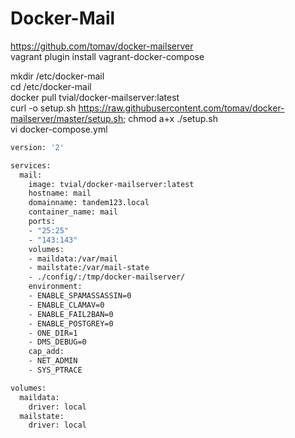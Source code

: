 # Docker-Mail
https://github.com/tomav/docker-mailserver </br>
vagrant plugin install vagrant-docker-compose

mkdir /etc/docker-mail </br>
cd /etc/docker-mail </br>
docker pull tvial/docker-mailserver:latest </br>
curl -o setup.sh https://raw.githubusercontent.com/tomav/docker-mailserver/master/setup.sh; chmod a+x ./setup.sh </br>
vi docker-compose.yml </br>
```bash
version: '2'

services:
  mail:
    image: tvial/docker-mailserver:latest
    hostname: mail
    domainname: tandem123.local
    container_name: mail
    ports:
    - "25:25"
    - "143:143"
    volumes:
    - maildata:/var/mail
    - mailstate:/var/mail-state
    - ./config/:/tmp/docker-mailserver/
    environment:
    - ENABLE_SPAMASSASSIN=0
    - ENABLE_CLAMAV=0
    - ENABLE_FAIL2BAN=0
    - ENABLE_POSTGREY=0
    - ONE_DIR=1
    - DMS_DEBUG=0
    cap_add:
    - NET_ADMIN
    - SYS_PTRACE

volumes:
  maildata:
    driver: local
  mailstate:
    driver: local
